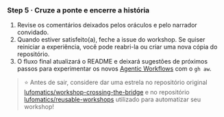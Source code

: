 ### Step 5 · Cruze a ponte e encerre a história

1. Revise os comentários deixados pelos oráculos e pelo narrador convidado.
2. Quando estiver satisfeito(a), feche a issue do workshop. Se quiser reiniciar a experiência, você pode reabri-la ou criar uma nova cópia do repositório.
3. O fluxo final atualizará o README e deixará sugestões de próximos passos para experimentar os novos [Agentic Workflows](https://githubnext.github.io/gh-aw/) com o `gh aw`.

> ⭐ Antes de sair, considere dar uma estrela no repositório original [lufomatics/workshop-crossing-the-bridge](https://github.com/lufomatics/workshop-crossing-the-bridge/subscription) e no repositório [lufomatics/reusable-workshops](https://github.com/lufomatics/reusable-workshops/subscription) utilizado para automatizar seu workshop!

>
